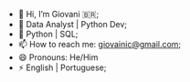 - 👋 Hi, I’m Giovani 🇧🇷;
- 👀 Data Analyst | Python Dev;
- 🌱 Python | SQL;
- 📫 How to reach me: giovainic@gmail.com;
- 😄 Pronouns: He/Him
- ⚡ English | Portuguese;

<!---
Numl8ck/Numl8ck is a ✨ special ✨ repository because its `README.md` (this file) appears on your GitHub profile.
You can click the Preview link to take a look at your changes.
--->
